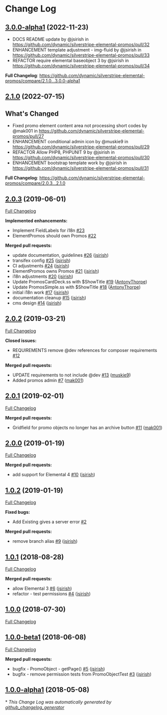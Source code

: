 # Change Log

## [3.0.0-alpha1](https://github.com/dynamic/silverstripe-elemental-promos/tree/3.0.0-alpha1) (2022-11-23)

* DOCS README update by @jsirish in https://github.com/dynamic/silverstripe-elemental-promos/pull/32
* ENHANCEMENT template adjustment - img-fluid by @jsirish in https://github.com/dynamic/silverstripe-elemental-promos/pull/33
* REFACTOR require elemental baseobject 3 by @jsirish in https://github.com/dynamic/silverstripe-elemental-promos/pull/34


**Full Changelog**: https://github.com/dynamic/silverstripe-elemental-promos/compare/2.1.0...3.0.0-alpha1

## [2.1.0](https://github.com/dynamic/silverstripe-elemental-promos/tree/2.1.0) (2022-07-15)

## What's Changed
* Fixed promo element content area not processing short codes by @mak001 in https://github.com/dynamic/silverstripe-elemental-promos/pull/27
* ENHANCEMENT conditional admin icon by @muskie9 in https://github.com/dynamic/silverstripe-elemental-promos/pull/29
* REFACTOR Allow PHP8, PHPUNIT 9 by @jsirish in https://github.com/dynamic/silverstripe-elemental-promos/pull/30
* ENHANCEMENT bootstrap template work by @jsirish in https://github.com/dynamic/silverstripe-elemental-promos/pull/31


**Full Changelog**: https://github.com/dynamic/silverstripe-elemental-promos/compare/2.0.3...2.1.0

## [2.0.3](https://github.com/dynamic/silverstripe-elemental-promos/tree/2.0.3) (2019-06-01)
[Full Changelog](https://github.com/dynamic/silverstripe-elemental-promos/compare/2.0.2...2.0.3)

**Implemented enhancements:**

- Implement FieldLabels for i18n [\#23](https://github.com/dynamic/silverstripe-elemental-promos/issues/23)
- ElementPromos should own Promos [\#22](https://github.com/dynamic/silverstripe-elemental-promos/issues/22)

**Merged pull requests:**

- update documentation, guidelines [\#26](https://github.com/dynamic/silverstripe-elemental-promos/pull/26) ([jsirish](https://github.com/jsirish))
- transifex config [\#25](https://github.com/dynamic/silverstripe-elemental-promos/pull/25) ([jsirish](https://github.com/jsirish))
- CI adjustments [\#24](https://github.com/dynamic/silverstripe-elemental-promos/pull/24) ([jsirish](https://github.com/jsirish))
- ElementPromos owns Promos [\#21](https://github.com/dynamic/silverstripe-elemental-promos/pull/21) ([jsirish](https://github.com/jsirish))
- i18n adjustments [\#20](https://github.com/dynamic/silverstripe-elemental-promos/pull/20) ([jsirish](https://github.com/jsirish))
- Update PromosCardDeck.ss with $ShowTitle [\#19](https://github.com/dynamic/silverstripe-elemental-promos/pull/19) ([AntonyThorpe](https://github.com/AntonyThorpe))
- Update PromosSimple.ss with $ShowTitle [\#18](https://github.com/dynamic/silverstripe-elemental-promos/pull/18) ([AntonyThorpe](https://github.com/AntonyThorpe))
- initial i18n work [\#17](https://github.com/dynamic/silverstripe-elemental-promos/pull/17) ([jsirish](https://github.com/jsirish))
- documentation cleanup [\#15](https://github.com/dynamic/silverstripe-elemental-promos/pull/15) ([jsirish](https://github.com/jsirish))
- cms design [\#14](https://github.com/dynamic/silverstripe-elemental-promos/pull/14) ([jsirish](https://github.com/jsirish))

## [2.0.2](https://github.com/dynamic/silverstripe-elemental-promos/tree/2.0.2) (2019-03-21)
[Full Changelog](https://github.com/dynamic/silverstripe-elemental-promos/compare/2.0.1...2.0.2)

**Closed issues:**

- REQUIREMENTS remove @dev references for composer requirements [\#12](https://github.com/dynamic/silverstripe-elemental-promos/issues/12)

**Merged pull requests:**

- UPDATE requirements to not include @dev [\#13](https://github.com/dynamic/silverstripe-elemental-promos/pull/13) ([muskie9](https://github.com/muskie9))
- Added promos admin [\#7](https://github.com/dynamic/silverstripe-elemental-promos/pull/7) ([mak001](https://github.com/mak001))

## [2.0.1](https://github.com/dynamic/silverstripe-elemental-promos/tree/2.0.1) (2019-02-01)
[Full Changelog](https://github.com/dynamic/silverstripe-elemental-promos/compare/2.0.0...2.0.1)

**Merged pull requests:**

- Gridfield for promo objects no longer has an archive button [\#11](https://github.com/dynamic/silverstripe-elemental-promos/pull/11) ([mak001](https://github.com/mak001))

## [2.0.0](https://github.com/dynamic/silverstripe-elemental-promos/tree/2.0.0) (2019-01-19)
[Full Changelog](https://github.com/dynamic/silverstripe-elemental-promos/compare/1.0.2...2.0.0)

**Merged pull requests:**

- add support for Elemental 4 [\#10](https://github.com/dynamic/silverstripe-elemental-promos/pull/10) ([jsirish](https://github.com/jsirish))

## [1.0.2](https://github.com/dynamic/silverstripe-elemental-promos/tree/1.0.2) (2019-01-19)
[Full Changelog](https://github.com/dynamic/silverstripe-elemental-promos/compare/1.0.1...1.0.2)

**Fixed bugs:**

- Add Existing gives a server error [\#2](https://github.com/dynamic/silverstripe-elemental-promos/issues/2)

**Merged pull requests:**

- remove branch alias [\#9](https://github.com/dynamic/silverstripe-elemental-promos/pull/9) ([jsirish](https://github.com/jsirish))

## [1.0.1](https://github.com/dynamic/silverstripe-elemental-promos/tree/1.0.1) (2018-08-28)
[Full Changelog](https://github.com/dynamic/silverstripe-elemental-promos/compare/1.0.0...1.0.1)

**Merged pull requests:**

- allow Elemental 3 [\#6](https://github.com/dynamic/silverstripe-elemental-promos/pull/6) ([jsirish](https://github.com/jsirish))
- refactor - test permissions [\#4](https://github.com/dynamic/silverstripe-elemental-promos/pull/4) ([jsirish](https://github.com/jsirish))

## [1.0.0](https://github.com/dynamic/silverstripe-elemental-promos/tree/1.0.0) (2018-07-30)
[Full Changelog](https://github.com/dynamic/silverstripe-elemental-promos/compare/1.0.0-beta1...1.0.0)

## [1.0.0-beta1](https://github.com/dynamic/silverstripe-elemental-promos/tree/1.0.0-beta1) (2018-06-08)
[Full Changelog](https://github.com/dynamic/silverstripe-elemental-promos/compare/1.0.0-alpha1...1.0.0-beta1)

**Merged pull requests:**

- bugfix - PromoObject - getPage\(\) [\#5](https://github.com/dynamic/silverstripe-elemental-promos/pull/5) ([jsirish](https://github.com/jsirish))
- bugfix - remove permission tests from PromoObjectTest [\#3](https://github.com/dynamic/silverstripe-elemental-promos/pull/3) ([jsirish](https://github.com/jsirish))

## [1.0.0-alpha1](https://github.com/dynamic/silverstripe-elemental-promos/tree/1.0.0-alpha1) (2018-05-08)


\* *This Change Log was automatically generated by [github_changelog_generator](https://github.com/skywinder/Github-Changelog-Generator)*
